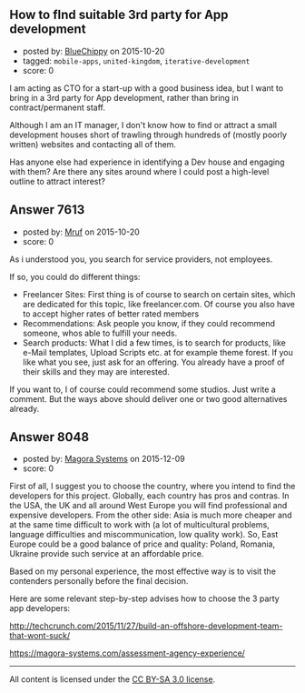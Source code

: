 ## How to fInd suitable 3rd party for App development

- posted by: [BlueChippy](https://stackexchange.com/users/202218/bluechippy) on 2015-10-20
- tagged: `mobile-apps`, `united-kingdom`, `iterative-development`
- score: 0

I am acting as CTO for a start-up with a good business idea, but I want to bring in a 3rd party for App development, rather than bring in contract/permanent staff.

Although I am an IT manager, I don't know how to find or attract a small development houses short of trawling through hundreds of (mostly poorly written) websites and contacting all of them.

Has anyone else had experience in identifying a Dev house and engaging with them?  Are there any sites around where I could post a high-level outline to attract interest?


## Answer 7613

- posted by: [Mruf](https://stackexchange.com/users/3246202/mruf) on 2015-10-20
- score: 0

As i understood you, you search for service providers, not employees.

If so, you could do different things:

- Freelancer Sites: First thing is of course to search on certain sites, which are dedicated for this topic, like freelancer.com. Of course you also have to accept higher rates of better rated members
- Recommendations: Ask people you know, if they could recommend someone, whos able to fulfill your needs.
- Search products: What I did a few times, is to search for products, like e-Mail templates, Upload Scripts etc. at for example theme forest. If you like what you see, just ask for an offering. You already have a proof of their skills and they may are interested.

If you want to, I of course could recommend some studios. Just write a comment. But the ways above should deliver one or two good alternatives already.


## Answer 8048

- posted by: [Magora Systems](https://stackexchange.com/users/7052871/magora-systems) on 2015-12-09
- score: 0

First of all, I suggest you to choose the country, where you intend to find the developers for this project.
    Globally, each country has pros and contras. In the USA, the UK and all around West Europe you will find professional and expensive developers. From the other side: Asia is much more cheaper and at the same time difficult to work with (a lot of multicultural problems, language difficulties and miscommunication, low quality work).
      So, East Europe could be a good balance of price and quality: Poland, Romania, Ukraine provide such service at an affordable price.

Based on my personal experience, the most effective way is to visit the contenders personally before the final decision. 

Here are some relevant step-by-step advises how to choose the 3 party app developers: 

http://techcrunch.com/2015/11/27/build-an-offshore-development-team-that-wont-suck/

https://magora-systems.com/assessment-agency-experience/



---

All content is licensed under the [CC BY-SA 3.0 license](https://creativecommons.org/licenses/by-sa/3.0/).
